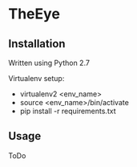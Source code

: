 # TheEye

## Installation

Written using Python 2.7

Virtualenv setup:

 - virtualenv2 <env_name>
 - source <env_name>/bin/activate
 - pip install -r requirements.txt

## Usage

ToDo
